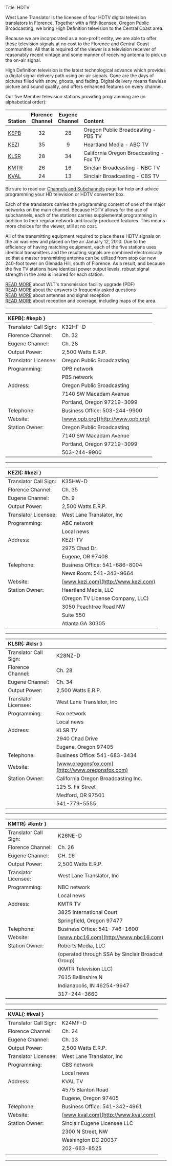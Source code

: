Title: HDTV

West Lane Translator is the licensee of four HDTV digital television
translators in Florence. Together with a fifth licensee, Oregon Public
Broadcasting, we bring High Definition television to the Central Coast
area.

Because we are incorporated as a non-profit entity, we are able to offer
these television signals at no cost to the Florence and Central Coast
communities. All that is required of the viewer is a television receiver
of reasonably recent vintage and some manner of receiving antenna to
pick up the on-air signal.

High Definition television is the latest technological advance which
provides a digital signal delivery path using on-air signals. Gone are
the days of pictures filled with snow, ghosts, and fading. Digital
delivery means flawless picture and sound quality, and offers enhanced
features on every channel.

Our five Member television stations providing programming are (in
alphabetical order):

| <br>Station | Florence<br>Channel | Eugene<br>Channel | <br>Content |
| :---------- | :-----------------: | :---------------: | :---------- |
| [KEPB]({filename}HDTV.md#kepb) | 32 | 28 | Oregon Public Broadcasting - PBS TV     |
| [KEZI]({filename}HDTV.md#kezi) | 35 | 9  | Heartland Media - ABC TV                |
| [KLSR]({filename}HDTV.md#klsr) | 28 | 34 | California Oregon Broadcasting - Fox TV |
| [KMTR]({filename}HDTV.md#kmtr) | 26 | 16 | Sinclair Broadcasting - NBC TV          |
| [KVAL]({filename}HDTV.md#kmtr) | 24 | 13 | Sinclair Broadcasting - CBS TV          |

Be sure to read our [Channels and
Subchannels]({filename}HDTV/Channels.md) page for help and advice
programming your HD television or HDTV converter box.

Each of the translators carries the programming content of one of the
major networks on the main channel. Because HDTV allows for the use of
subchannels, each of the stations carries supplemental programming in
addition to their regular network and locally-produced features. This
means more choices for the viewer, still at no cost.

All of the transmitting equipment required to place these HDTV signals
on the air was new and placed on the air January 12, 2010. Due to
the efficiency of having matching equipment, each of the five stations
uses identical transmitters and the resulting signals are combined
electronically so that a master transmitting antenna can be utilized
from atop our new 240-foot tower on Glenada Hill, south of Florence. As
a result, and because the five TV stations have identical power output
levels, robust signal strength in the area is insured for each station.

[READ MORE]({static}/pdfs/Siuslaw_News_01-16-2010.pdf) about WLT's
transmission facility upgrade (PDF)  
[READ MORE]({filename}FAQ.md) about the answers to frequently asked
questions  
[READ MORE]({filename}HDTV/Antennas.md) about antennas and signal
reception  
[READ MORE]({filename}HDTV/Coverage.md) about reception and coverage,
including maps of the area.  

-------

| **KEPB**{: #kepb }    |                                   |
| :-------              | -                                 |
| Translator Call Sign: | K32HF-D                           |
| Florence Channel:     | Ch. 32                            |
| Eugene Channel:       | Ch. 28                            |
| Output Power:         | 2,500 Watts E.R.P.                |
| Translator Licensee:  | Oregon Public Broadcasting        |
| Programming:          | OPB network                       |
|                       | PBS network                       |
| Address:              | Oregon Public Broadcasting        |
|                       | 7140 SW Macadam Avenue            |
|                       | Portland, Oregon 97219-3099       |
| Telephone:            | Business Office: 503-244-9900     |
| Website:              | [www.opb.org](http://www.opb.org) |
| Station Owner:        | Oregon Public Broadcasting        |
|                       | 7140 SW Macadam Avenue            |
|                       | Portland, Oregon 97219-3099       |
|                       | 503-244-9900                      |

-------

| **KEZI**{: #kezi }    |                                     |
| :-------              | -                                   |
| Translator Call Sign: | K35HW-D                             |
| Florence Channel:     | Ch. 35                              |
| Eugene Channel:       | Ch. 9                               |
| Output Power:         | 2,500 Watts E.R.P.                  |
| Translator Licensee:  | West Lane Translator, Inc           |
| Programming:          | ABC network                         |
|                       | Local news                          |
| Address:              | KEZI-TV                             |
|                       | 2975 Chad Dr.                       |
|                       | Eugene, OR 97408                    |
| Telephone:            | Business Office: 541-686-8004       |
|                       | News Room: 541-343-9664             |
| Website:              | [www.kezi.com](http://www.kezi.com) |
| Station Owner:        | Heartland Media, LLC                |
|                       | (Oregon TV License Company, LLC)    |
|                       | 3050 Peachtree Road NW              |
|                       | Suite 550                           |
|                       | Atlanta GA 30305                    |

-------

| **KLSR**{: #klsr }    |                                                   |
| :-------              | -                                                 |
| Translator Call Sign: | K28NZ-D                                           |
| Florence Channel:     | Ch. 28                                            |
| Eugene Channel:       | Ch. 34                                            |
| Output Power:         | 2,500 Watts E.R.P.                                |
| Translator Licensee:  | West Lane Translator, Inc                         |
| Programming:          | Fox network                                       |
|                       | Local news                                        |
| Address:              | KLSR TV                                           |
|                       | 2940 Chad Drive                                   |
|                       | Eugene, Oregon 97405                              |
| Telephone:            | Business Office: 541-683-3434                     |
| Website:              | [www.oregonsfox.com](http://www.oregonsfox.com) |
| Station Owner:        | California Oregon Broadcasting Inc.               |
|                       | 125 S. Fir Street                                 |
|                       | Medford, OR 97501                                 |
|                       | 541-779-5555                                      |

-------

| **KMTR**{: #kmtr }    |                                                   |
| :-------              | -                                                 |
| Translator Call Sign: | K26NE-D                                           |
| Florence Channel:     | Ch. 26                                            |
| Eugene Channel:       | CH. 16                                            |
| Output Power:         | 2,500 Watts E.R.P.                                |
| Translator Licensee:  | West Lane Translator, Inc                         |
| Programming:          | NBC network                                       |
|                       | Local news                                        |
| Address:              | KMTR TV                                           |
|                       | 3825 International Court                          |
|                       | Springfield, Oregon 97477                         |
| Telephone:            | Business Office: 541-746-1600                     |
| Website:              | [www.nbc16.com](http://www.nbc16.com)             |
| Station Owner:        | Roberts Media, LLC                                |
|                       | (operated through SSA by Sinclair Broadcst Group) |
|                       | (KMTR Television LLC)                             |
|                       | 7615 Ballinshire N                                |
|                       | Indianapolis, IN 46254-9647                       |
|                       | 317-244-3660                                      |

-------

| **KVAL**{: #kval }    |                                     |
| :-------              | -                                   |
| Translator Call Sign: | K24MF-D                             |
| Florence Channel:     | Ch. 24                              |
| Eugene Channel:       | Ch. 13                              |
| Output Power:         | 2,500 Watts E.R.P.                  |
| Translator Licensee:  | West Lane Translator, Inc           |
| Programming:          | CBS network                         |
|                       | Local news                          |
| Address:              | KVAL TV                             |
|                       | 4575 Blanton Road                   |
|                       | Eugene, Oregon 97405                |
| Telephone:            | Business Office: 541-342-4961       |
| Website:              | [www.kval.com](http://www.kval.com) |
| Station Owner:        | Sinclair Eugene Licensee LLC        |
|                       | 2300 N Street, NW                   |
|                       | Washington DC 20037                 |
|                       | 202-663-8525                        |
|                       |                                     |

-------
